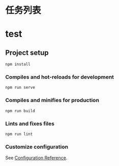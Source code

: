 <!--
 * @Date: 2021-12-30 11:00:24
 * @LastEditors: CZH
 * @LastEditTime: 2022-01-12 16:52:48
 * @FilePath: /configforpagedemo/README.md
-->
# 任务列表






# test

## Project setup
```
npm install
```

### Compiles and hot-reloads for development
```
npm run serve
```

### Compiles and minifies for production
```
npm run build
```

### Lints and fixes files
```
npm run lint
```

### Customize configuration
See [Configuration Reference](https://cli.vuejs.org/config/).

